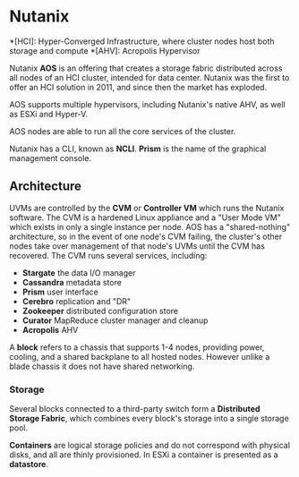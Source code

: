 # Nutanix

*[HCI]: Hyper-Converged Infrastructure, where cluster nodes host both storage and compute 
*[AHV]: Acropolis Hypervisor

Nutanix **AOS** is an offering that creates a storage fabric distributed across all nodes of an HCI cluster, intended for data center.
Nutanix was the first to offer an HCI solution in 2011, and since then the market has exploded.

AOS supports multiple hypervisors, including Nutanix's native AHV, as well as ESXi and Hyper-V.

AOS nodes are able to run all the core services of the cluster.

Nutanix has a CLI, known as **NCLI**.
**Prism** is the name of the graphical management console.

 

## Architecture

UVMs are controlled by the **CVM** or **Controller VM** which runs the Nutanix software.
The CVM is a hardened Linux appliance and a "User Mode VM" which exists in only a single instance per node.
AOS has a "shared-nothing" architecture, so in the event of one node's CVM failing, the cluster's other nodes take over management of that node's UVMs until the CVM has recovered.
The CVM runs several services, including:

- **Stargate** the data I/O manager
- **Cassandra** metadata store
- **Prism** user interface
- **Cerebro** replication and "DR"
- **Zookeeper** distributed configuration store
- **Curator** MapReduce cluster manager and cleanup
- **Acropolis** AHV 

A **block** refers to a chassis that supports 1-4 nodes, providing power, cooling, and a shared backplane to all hosted nodes. However unlike a blade chassis it does not have shared networking.

### Storage

Several blocks connected to a third-party switch form a **Distributed Storage Fabric**, which combines every block's storage into a single storage pool.

**Containers** are logical storage policies and do not correspond with physical disks, and all are thinly provisioned.
In ESXi a container is presented as a **datastore**.